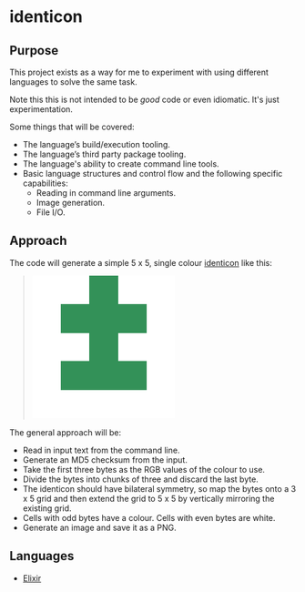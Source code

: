 # identicon

## Purpose

This project exists as a way for me to experiment with using different languages to solve the same task.

Note this this is not intended to be _good_ code or even idiomatic. It's just experimentation.

Some things that will be covered:

- The language’s build/execution tooling.
- The language’s third party package tooling.
- The language's ability to create command line tools.
- Basic language structures and control flow and the following specific capabilities:
  - Reading in command line arguments.
  - Image generation.
  - File I/O.

## Approach

The code will generate a simple 5 x 5, single colour [identicon](https://en.wikipedia.org/wiki/Identicon) like this:

> ![identicon generated from the word 'biggianteye'](identicon.png)

The general approach will be:

- Read in input text from the command line.
- Generate an MD5 checksum from the input.
- Take the first three bytes as the RGB values of the colour to use.
- Divide the bytes into chunks of three and discard the last byte.
- The identicon should have bilateral symmetry, so map the bytes onto a 3 x 5 grid and then extend the grid to 5 x 5 by vertically mirroring the existing grid.
- Cells with odd bytes have a colour. Cells with even bytes are white.
- Generate an image and save it as a PNG.

## Languages

- [Elixir](elixir)

